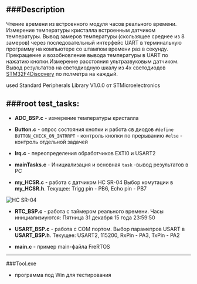 
###Description
--------------
Чтение времени из встроенного модуля часов реального времени. Измерение температуры кристалла встроенным датчиком температуры. Вывод замеров температуры (скользящее среднее из 8 замеров) через последовательный интерфейс UART в терминальную программу на компьютере со штампом времени раз в секунду.  Прекращение и возобновление вывода температуры в UART по нажатию кнопки.Измерение расстояния ультразвуковым датчиком. Вывод результатов на светодиодную шкалу из 4х светодиодов  [STM32F4Discovery](http://www.st.com/content/st_com/en/products/evaluation-tools/product-evaluation-tools/mcu-eval-tools/stm32-mcu-eval-tools/stm32-mcu-discovery-kits/stm32f4discovery.html) по полметра на каждый.

used Standard Peripherals Library V1.0.0 от STMicroelectronics

###root test_tasks:
------------------
- **ADC_BSP.c**  -  измерение температуры кристалла

-  **Button.c**  -   опрос состояния кнопки и работа св диодов `#define BUTTON_CHECK_ON_INTRRPT` - контроль кнопки по прерыванию
`#else` - контроль отдельной задачей

- **Irq.c**     -   переопределения обработчиков EXTI0 и USART2

- **mainTasks.c** - Инициализация и основная `task` -вывод результатов в PC

- **my_HCSR.c**  - работа с датчиком HC SR-04 Выбор комутации в **my_HCSR.h**. Текущее: Trigg pin - PB6, Echo pin - PB7

![HC SR-04](http://robocraft.ru/files/sensors/Ultrasonic/HC-SR04/front.jpg)

 
- **RTC_BSP.c** - работа с таймером реального времени. Часы инициализиуются: Пятница 31 декабря 15 года 23:59:50
 
- **USART_BSP.c** -  работа с COM портом. Выбор параметров USART в **USART_BSP.h**. Текущее: USART2, 115200, RxPin - PA3, TxPin - PA2
 
- **main.c** - пример main-файла FreRTOS

------------------------------------
###Tool.exe 
- программа под Win для тестирования

